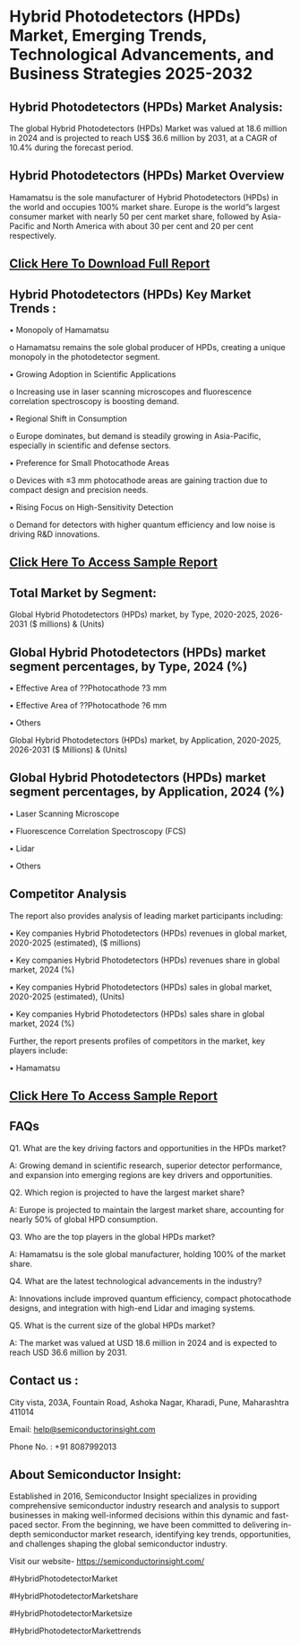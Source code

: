 Hybrid Photodetectors (HPDs) Market, Emerging Trends, Technological Advancements, and Business Strategies 2025-2032
=
Hybrid Photodetectors (HPDs) Market Analysis:
-
The global Hybrid Photodetectors (HPDs) Market was valued at 18.6 million in 2024 and is projected to reach US$ 36.6 million by 2031, at a CAGR of 10.4% during the forecast period.

Hybrid Photodetectors (HPDs) Market Overview
-
Hamamatsu is the sole manufacturer of Hybrid Photodetectors (HPDs) in the world and occupies 100% market share. Europe is the world”s largest consumer market with nearly 50 per cent market share, followed by Asia-Pacific and North America with about 30 per cent and 20 per cent respectively.

[Click Here To Download Full Report](https://semiconductorinsight.com/report/hybrid-photodetectors-hpds-market/)
-
Hybrid Photodetectors (HPDs) Key Market Trends  :
-
•	Monopoly of Hamamatsu

o	Hamamatsu remains the sole global producer of HPDs, creating a unique monopoly in the photodetector segment.

•	Growing Adoption in Scientific Applications

o	Increasing use in laser scanning microscopes and fluorescence correlation spectroscopy is boosting demand.

•	Regional Shift in Consumption

o	Europe dominates, but demand is steadily growing in Asia-Pacific, especially in scientific and defense sectors.

•	Preference for Small Photocathode Areas

o	Devices with ≤3 mm photocathode areas are gaining traction due to compact design and precision needs.

•	Rising Focus on High-Sensitivity Detection

o	Demand for detectors with higher quantum efficiency and low noise is driving R&D innovations.

[Click Here To Access Sample Report](https://semiconductorinsight.com/download-sample-report/?product_id=90890)
-
Total Market by Segment:
-
Global Hybrid Photodetectors (HPDs) market, by Type, 2020-2025, 2026-2031 ($ millions) & (Units)

Global Hybrid Photodetectors (HPDs) market segment percentages, by Type, 2024 (%)
-
•	Effective Area of ??Photocathode ?3 mm

•	Effective Area of ??Photocathode ?6 mm

•	Others

Global Hybrid Photodetectors (HPDs) market, by Application, 2020-2025, 2026-2031 ($ Millions) & (Units)

Global Hybrid Photodetectors (HPDs) market segment percentages, by Application, 2024 (%)
-
•	Laser Scanning Microscope

•	Fluorescence Correlation Spectroscopy (FCS)

•	Lidar

•	Others

Competitor Analysis
-
The report also provides analysis of leading market participants including:

•	Key companies Hybrid Photodetectors (HPDs) revenues in global market, 2020-2025 (estimated), ($ millions)

•	Key companies Hybrid Photodetectors (HPDs) revenues share in global market, 2024 (%)

•	Key companies Hybrid Photodetectors (HPDs) sales in global market, 2020-2025 (estimated), (Units)

•	Key companies Hybrid Photodetectors (HPDs) sales share in global market, 2024 (%)

Further, the report presents profiles of competitors in the market, key players include:

•	Hamamatsu

[Click Here To Access Sample Report](https://semiconductorinsight.com/download-sample-report/?product_id=90890)
-
FAQs
-
Q1. What are the key driving factors and opportunities in the HPDs market?

A: Growing demand in scientific research, superior detector performance, and expansion into emerging regions are key drivers and opportunities.

Q2. Which region is projected to have the largest market share?

A: Europe is projected to maintain the largest market share, accounting for nearly 50% of global HPD consumption.

Q3. Who are the top players in the global HPDs market?

A: Hamamatsu is the sole global manufacturer, holding 100% of the market share.

Q4. What are the latest technological advancements in the industry?

A: Innovations include improved quantum efficiency, compact photocathode designs, and integration with high-end Lidar and imaging systems.

Q5. What is the current size of the global HPDs market?

A: The market was valued at USD 18.6 million in 2024 and is expected to reach USD 36.6 million by 2031.

Contact us : 
-
City vista, 203A, Fountain Road, Ashoka Nagar, Kharadi, Pune, Maharashtra 411014

Email: help@semiconductorinsight.com

Phone No. : +91 8087992013

About Semiconductor Insight:
-
Established in 2016, Semiconductor Insight specializes in providing comprehensive semiconductor industry research and analysis to support businesses in making well-informed decisions within this dynamic and fast-paced sector. From the beginning, we have been committed to delivering in-depth semiconductor market research, identifying key trends, opportunities, and challenges shaping the global semiconductor industry.

Visit our website- https://semiconductorinsight.com/

#HybridPhotodetectorMarket 

#HybridPhotodetectorMarketshare

#HybridPhotodetectorMarketsize

#HybridPhotodetectorMarkettrends 
 
 

